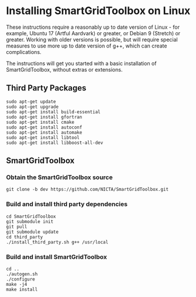 # Installing SmartGridToolbox on Linux
These instructions require a reasonably up to date version of Linux - for example, Ubuntu 17 (Artful Aardvark) or greater, or Debian 9 (Stretch) or greater. Working with older versions is possible, but will require special measures to use more up to date version of g++, which can create complications.

The instructions will get you started with a basic installation of SmartGridToolbox, without extras or extensions.

## Third Party Packages
```
sudo apt-get update
sudo apt-get upgrade
sudo apt-get install build-essential
sudo apt-get install gfortran
sudo apt-get install cmake
sudo apt-get install autoconf 
sudo apt-get install automake 
sudo apt-get install libtool 
sudo apt-get install libboost-all-dev
```

## SmartGridToolbox

### Obtain the SmartGridToolbox source
```
git clone -b dev https://github.com/NICTA/SmartGridToolbox.git
```

### Build and install third party dependencies
```
cd SmartGridToolbox
git submodule init
git pull
git submodule update
cd third_party
./install_third_party.sh g++ /usr/local
```

### Build and install SmartGridToolbox
```
cd ..
./autogen.sh
./configure
make -j4
make install
```
